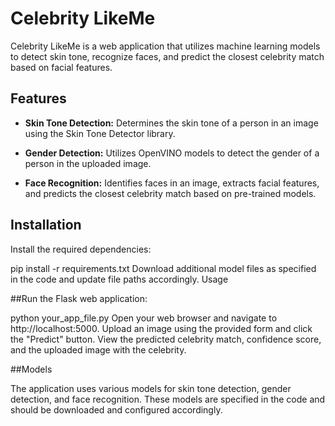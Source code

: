 # Celebrity LikeMe

Celebrity LikeMe is a web application that utilizes machine learning models to detect skin tone, recognize faces, and predict the closest celebrity match based on facial features.

## Features

- **Skin Tone Detection:** Determines the skin tone of a person in an image using the Skin Tone Detector library.
  
- **Gender Detection:** Utilizes OpenVINO models to detect the gender of a person in the uploaded image.

- **Face Recognition:** Identifies faces in an image, extracts facial features, and predicts the closest celebrity match based on pre-trained models.

## Installation

Install the required dependencies:

pip install -r requirements.txt
Download additional model files as specified in the code and update file paths accordingly.
Usage

##Run the Flask web application:

python your_app_file.py
Open your web browser and navigate to http://localhost:5000.
Upload an image using the provided form and click the "Predict" button.
View the predicted celebrity match, confidence score, and the uploaded image with the celebrity.

##Models

The application uses various models for skin tone detection, gender detection, and face recognition. These models are specified in the code and should be downloaded and configured accordingly.
